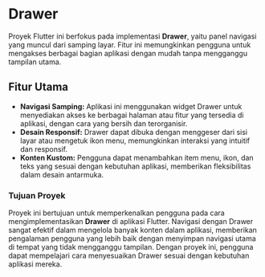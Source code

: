 # Drawer

Proyek Flutter ini berfokus pada implementasi **Drawer**, yaitu panel navigasi yang muncul dari samping layar. Fitur ini memungkinkan pengguna untuk mengakses berbagai bagian aplikasi dengan mudah tanpa mengganggu tampilan utama.

## Fitur Utama
- **Navigasi Samping:** Aplikasi ini menggunakan widget Drawer untuk menyediakan akses ke berbagai halaman atau fitur yang tersedia di aplikasi, dengan cara yang bersih dan terorganisir.
- **Desain Responsif:** Drawer dapat dibuka dengan menggeser dari sisi layar atau mengetuk ikon menu, memungkinkan interaksi yang intuitif dan responsif.
- **Konten Kustom:** Pengguna dapat menambahkan item menu, ikon, dan teks yang sesuai dengan kebutuhan aplikasi, memberikan fleksibilitas dalam desain antarmuka.

### Tujuan Proyek
Proyek ini bertujuan untuk memperkenalkan pengguna pada cara mengimplementasikan **Drawer** di aplikasi Flutter. Navigasi dengan Drawer sangat efektif dalam mengelola banyak konten dalam aplikasi, memberikan pengalaman pengguna yang lebih baik dengan menyimpan navigasi utama di tempat yang tidak mengganggu tampilan. Dengan proyek ini, pengguna dapat mempelajari cara menyesuaikan Drawer sesuai dengan kebutuhan aplikasi mereka.

